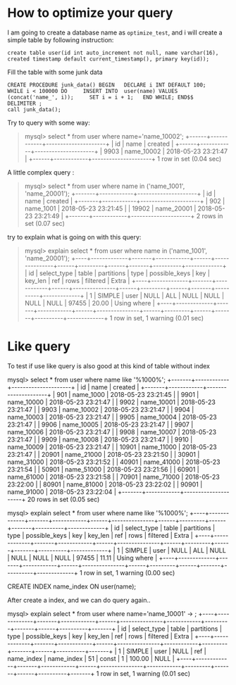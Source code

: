 # How to optimize your query

I am going to create a database name as `optimize_test`, and i will create a simple table by following instruction:

    create table user(id int auto_increment not null, name varchar(16), created timestamp default current_timestamp(), primary key(id));


Fill the table with some junk data

    CREATE PROCEDURE junk_data() BEGIN   DECLARE i INT DEFAULT 100;    WHILE i < 100000 DO     INSERT INTO  user(name) VALUES (concat('name_', i));     SET i = i + 1;   END WHILE; END$$
    DELIMITER ;
    call junk_data();


Try to query with some way:



>mysql> select * from user where name='name_10002';
>+------+------------+---------------------+
>| id   | name       | created             |
>+------+------------+---------------------+
>| 9903 | name_10002 | 2018-05-23 23:21:47 |
>+------+------------+---------------------+
>1 row in set (0.04 sec)

A little complex query :


>mysql> select * from user where name in ('name_1001', 'name_20001');
>+-------+------------+---------------------+
>| id    | name       | created             |
>+-------+------------+---------------------+
>|   902 | name_1001  | 2018-05-23 23:21:45 |
>| 19902 | name_20001 | 2018-05-23 23:21:49 |
>+-------+------------+---------------------+
>2 rows in set (0.07 sec)

try to explain what is going on with this query:

>mysql> explain select * from user where name in ('name_1001', 'name_20001');
>+----+-------------+-------+------------+------+---------------+------+---------+------+-------+----------+-------------+
>| id | select_type | table | partitions | type | possible_keys | key  | key_len | ref  | rows  | filtered | Extra       |
>+----+-------------+-------+------------+------+---------------+------+---------+------+-------+----------+-------------+
>|  1 | SIMPLE      | user  | NULL       | ALL  | NULL          | NULL | NULL    | NULL | 97455 |    20.00 | Using where |
>+----+-------------+-------+------------+------+---------------+------+---------+------+-------+----------+-------------+
>1 row in set, 1 warning (0.01 sec)


Like query
==============
To test if use like query is also good at this kind of table without index


mysql> select * from user where name like '%1000%';
+-------+------------+---------------------+
| id    | name       | created             |
+-------+------------+---------------------+
|   901 | name_1000  | 2018-05-23 23:21:45 |
|  9901 | name_10000 | 2018-05-23 23:21:47 |
|  9902 | name_10001 | 2018-05-23 23:21:47 |
|  9903 | name_10002 | 2018-05-23 23:21:47 |
|  9904 | name_10003 | 2018-05-23 23:21:47 |
|  9905 | name_10004 | 2018-05-23 23:21:47 |
|  9906 | name_10005 | 2018-05-23 23:21:47 |
|  9907 | name_10006 | 2018-05-23 23:21:47 |
|  9908 | name_10007 | 2018-05-23 23:21:47 |
|  9909 | name_10008 | 2018-05-23 23:21:47 |
|  9910 | name_10009 | 2018-05-23 23:21:47 |
| 10901 | name_11000 | 2018-05-23 23:21:47 |
| 20901 | name_21000 | 2018-05-23 23:21:50 |
| 30901 | name_31000 | 2018-05-23 23:21:52 |
| 40901 | name_41000 | 2018-05-23 23:21:54 |
| 50901 | name_51000 | 2018-05-23 23:21:56 |
| 60901 | name_61000 | 2018-05-23 23:21:58 |
| 70901 | name_71000 | 2018-05-23 23:22:00 |
| 80901 | name_81000 | 2018-05-23 23:22:02 |
| 90901 | name_91000 | 2018-05-23 23:22:04 |
+-------+------------+---------------------+
20 rows in set (0.05 sec)

mysql> explain select * from user where name like '%1000%';
+----+-------------+-------+------------+------+---------------+------+---------+------+-------+----------+-------------+
| id | select_type | table | partitions | type | possible_keys | key  | key_len | ref  | rows  | filtered | Extra       |
+----+-------------+-------+------------+------+---------------+------+---------+------+-------+----------+-------------+
|  1 | SIMPLE      | user  | NULL       | ALL  | NULL          | NULL | NULL    | NULL | 97455 |    11.11 | Using where |
+----+-------------+-------+------------+------+---------------+------+---------+------+-------+----------+-------------+
1 row in set, 1 warning (0.00 sec)


CREATE INDEX name_index ON user(name);

After create a index, and we can do query again..


mysql> explain select * from user where name='name_10001'
    -> ;
+----+-------------+-------+------------+------+---------------+------------+---------+-------+------+----------+-------+
| id | select_type | table | partitions | type | possible_keys | key        | key_len | ref   | rows | filtered | Extra |
+----+-------------+-------+------------+------+---------------+------------+---------+-------+------+----------+-------+
|  1 | SIMPLE      | user  | NULL       | ref  | name_index    | name_index | 51      | const |    1 |   100.00 | NULL  |
+----+-------------+-------+------------+------+---------------+------------+---------+-------+------+----------+-------+
1 row in set, 1 warning (0.01 sec)
